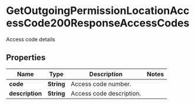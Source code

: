 

# GetOutgoingPermissionLocationAccessCode200ResponseAccessCodes

Access code details

## Properties

| Name | Type | Description | Notes |
|------------ | ------------- | ------------- | -------------|
|**code** | **String** | Access code number. |  |
|**description** | **String** | Access code description. |  |




